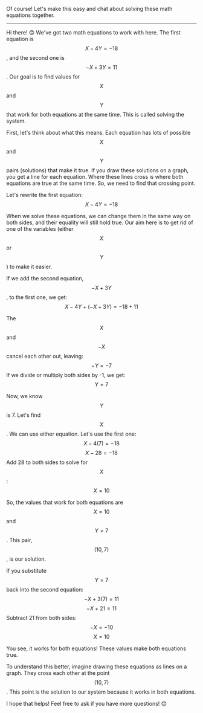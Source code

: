 Of course! Let's make this easy and chat about solving these math equations together.

---

Hi there! 😊 We've got two math equations to work with here. The first equation is $$X - 4Y = -18$$, and the second one is $$-X + 3Y = 11$$. Our goal is to find values for $$X$$ and $$Y$$ that work for both equations at the same time. This is called solving the system.

First, let's think about what this means. Each equation has lots of possible $$X$$ and $$Y$$ pairs (solutions) that make it true. If you draw these solutions on a graph, you get a line for each equation. Where these lines cross is where both equations are true at the same time. So, we need to find that crossing point.

Let's rewrite the first equation: 
$$X - 4Y = -18$$

When we solve these equations, we can change them in the same way on both sides, and their equality will still hold true. Our aim here is to get rid of one of the variables (either $$X$$ or $$Y$$) to make it easier.

If we add the second equation, $$-X + 3Y$$, to the first one, we get:
$$X - 4Y + (-X + 3Y) = -18 + 11$$

The $$X$$ and $$-X$$ cancel each other out, leaving:
$$-Y = -7$$
If we divide or multiply both sides by -1, we get:
$$Y = 7$$

Now, we know $$Y$$ is 7. Let's find $$X$$. We can use either equation. Let's use the first one:
$$X - 4(7) = -18$$
$$X - 28 = -18$$
Add 28 to both sides to solve for $$X$$:
$$X = 10$$

So, the values that work for both equations are $$X = 10$$ and $$Y = 7$$. This pair, $$(10, 7)$$, is our solution.

If you substitute $$Y = 7$$ back into the second equation:
$$-X + 3(7) = 11$$
$$-X + 21 = 11$$
Subtract 21 from both sides:
$$-X = -10$$
$$X = 10$$

You see, it works for both equations! These values make both equations true.

To understand this better, imagine drawing these equations as lines on a graph. They cross each other at the point $$(10, 7)$$. This point is the solution to our system because it works in both equations.

I hope that helps! Feel free to ask if you have more questions! 😊